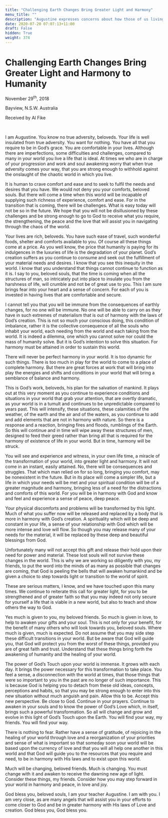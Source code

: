 ```yaml
---
title: "Challenging Earth Changes Bring Greater Light and Harmony"
menu_title: ""
description: "Augustine expresses concerns about how those of us living in luxury in this world will deal with the coming Earth Charges."
date: 2020-07-20 07:07:13+11:00
draft: False
hidden: True
weight: 374
---
```

# Challenging Earth Changes Bring Greater Light and Harmony to Humanity

November 29<sup>th</sup>, 2018

Bayview, N.S.W. Australia

Received by Al Fike

 

I am Augustine. You know no true adversity, beloveds. Your life is well insulated from true adversity. You want for nothing. You have all that you require to be in God’s grace. You are comfortable in your lives. Although there are imperfections, some difficulties and challenges, compared to many in your world you live a life that is ideal. At times we who are in charge of your progression and work and soul awakening worry that when true adversity comes your way, that you are strong enough to withhold against the onslaught of the chaotic world in which you live.

It is human to crave comfort and ease and to seek to fulfil the needs and desires that you have. We would not deny you your comforts, beloved souls. But there will come a time when this world will be incapable of supplying such richness of experience, comfort and ease. For in the transition that is coming, there will be challenges. What is easy today will not be so in the future. We hope that you will not be disillusioned by these challenges and be strong enough to go to God to receive what you require, the strengthening, the peace and the love that will assist you in navigating through the chaos of the world.

Your lives are rich, beloveds. You have such ease of travel, such wonderful foods, shelter and comforts available to you. Of course all these things come at a price. As you well know, the price that humanity is paying for its indulgences in the luxuries of life is the degradation of your planet. God’s creation suffers as you continue to consume and seek out the fulfillment of your material needs and desires. I know that you see this inequity in the world. I know that you understand that things cannot continue to function as it is. I say to you, beloved souls, that the time is coming when all the structures of man, so intricately put into place to insulate you from the harshness of life, will crumble and not be of great use to you. This I am sure brings fear into your heart and a sense of concern. For each of you is invested in having lives that are comfortable and secure.

I cannot tell you that you will be immune from the consequences of earthly changes, for no one will be immune. No one will be able to carry on as they have in such extremes of materialism that is out of harmony with the laws of God’s creation. This is not so much your conscious doing, this condition of imbalance, rather it is the collective consequence of all the souls who inhabit your world, each needing from the world and each taking from the world. It is indeed a dilemma, one which you cannot solve nor could the mass of humanity solve. But it is God’s intention to solve this situation. For harmony must be attained in order to sustain this world.

There will never be perfect harmony in your world. It is too dynamic for such things. There is too much in play for the world to come to a place of complete harmony. But there are great forces at work that will bring into play the energies and shifts and conditions in your world that will bring a semblance of balance and harmony.

This is God’s work, beloveds, his plan for the salvation of mankind. It plays out at this very moment as you continue to experience conditions and situations in your world that grab your attention, that are overtly dramatic, as your world is in a tumult and continues to be unpredictable compared to years past. This will intensify, these situations, these calamities of the weather, of the earth and the air and of the waters, as you continue to add and add elements that are not in harmony with nature. So there is a response and a reaction, bringing fires and floods, rumblings of the Earth. So this will continue and in time will wipe away these structures of men, designed to feed their greed rather than bring all that is required for the harmony of existence of life in your world. But in time, harmony will be struck.

You will see and experience and witness, in your own life time, a miracle of the transformation of your world, into greater light and harmony. It will not come in an instant, easily attained. No, there will be consequences and struggles. That which man relied on for so long, bringing you comfort, may be nonexistent in the future. But in its place will come a simpler life, but a life in which your needs will be met and your spiritual condition will be of a greater magnitude and harmony, bringing less of a need for the distractions and comforts of this world. For you will be in harmony with God and know and feel and experience a sense of peace, deep peace.

Your physical discomforts and problems will be transformed by this light. Much of what you suffer now will be released and replaced by a body that is more in harmony with God’s creation. A spirituality which will be deep and constant in your life, a sense of your relationship with God which will be more intense and love will flow. So though you may release many of your needs for the material, it will be replaced by these deep and beautiful blessings from God.

Unfortunately many will not accept this gift and release their hold upon their need for power and material. These lost souls will not survive these changes in the world. This is why we are working so diligently with you, my friends, to put the word into the minds of as many as possible that changes are coming, that God is peeling the bells that will awaken humankind and be given a choice to step towards light or transition to the world of spirit. 

These are serious matters, I know, and we have touched upon this many times. We continue to reiterate this call for greater light, for you to be strengthened and of greater faith so that you may indeed not only secure for yourself a life that is viable in a new world, but also to teach and show others the way to God.

Yes much is given to you, my beloved friends. So much is given in love, to help to awaken your gifts and your soul. This is not only for your benefit, for the benefit of many others who will look towards you, beloved souls. Where much is given, much is expected. Do not assume that you may side step these difficult transitions in your world. But be aware that God will guide you, that God will protect you from the worst of these things, provided you are of great faith and trust. Understand that these things bring forth the awakening of humanity and the healing of your world.

The power of God’s Touch upon your world is immense. It grows with each day. It brings the power necessary for this transformation to take place. You feel a sense, a disconnection with the world at times, that those things that were so important to you in the past are no longer of such importance. This is because God is helping you to detach from these old ideas, concepts, perceptions and habits, so that you may be strong enough to enter into this new situation without much anguish and pain. Allow this to be. Accept this new perspective. Be close to God. Continue in your prayers. Continue to awaken in your souls and to know the power of God’s Love which, in itself, brings such a powerful transformation. So all will change and grow and evolve in this light of God’s Touch upon the Earth. You will find your way, my friends. You will find your way.

There is nothing to fear. Rather have a sense of gratitude, of rejoicing in the healing of your world through love and a reorganization of your priorities and sense of what is important so that someday soon your world will be based upon the currency of love and that you will all help one another in this world and that God will guide you to the resources that you require and need, to be in harmony with His laws and to exist upon this world.

Much will be changing, beloved friends. Much is changing. You must change with it and awaken to receive the dawning new age of light. Consider these things, my friends. Consider how you may step forward in your world in harmony and peace, in love and joy.

God bless you, beloved souls, I am your teacher Augustine. I am with you. I am very close, as are many angels that will assist you in your efforts to come closer to God and be in greater harmony with His laws of Love and creation. God bless you, God bless you.